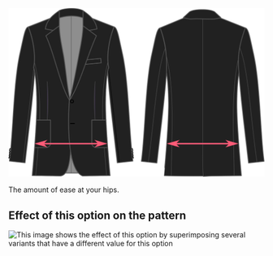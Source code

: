 ![Hips ease](hipsease.svg)

The amount of ease at your hips.

## Effect of this option on the pattern

![This image shows the effect of this option by superimposing several variants that have a different value for this option](jaeger\_hipsease\_sample.svg "Effect of this option on the pattern")
